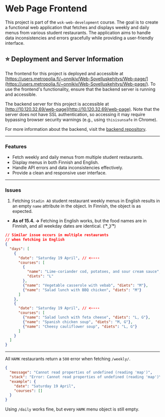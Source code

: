 # Web Page Frontend

This project is part of the `wsk-web-development` course. The goal is to create a functional web application that fetches and displays weekly and daily menus from various student restaurants. The application aims to handle data inconsistencies and errors gracefully while providing a user-friendly interface.

## ⭐ Deployment and Server Information

The frontend for this project is deployed and accessible at [https://users.metropolia.fi/~onnikiv/Web-Sovelluskehitys/Web-page/](https://users.metropolia.fi/~onnikiv/Web-Sovelluskehitys/Web-page/). To use the frontend's functionality, ensure that the backend server is running and accessible.

The backend server for this project is accessible at [http://10.120.32.69/web-page](http://10.120.32.69/web-page). Note that the server does not have SSL authentication, so accessing it may require bypassing browser security warnings (e.g., using `thisisunsafe` in Chrome).

For more information about the backend, visit the [backend repository](https://github.com/onnikiv/Web-page-backend/tree/main).

---

### Features

- Fetch weekly and daily menus from multiple student restaurants.
- Display menus in both Finnish and English.
- Handle API errors and data inconsistencies effectively.
- Provide a clean and responsive user interface.

---

### Issues

1. Fetching `Stadin AO` student restaurant weekly menus in English results in an empty `name` attribute in the object. In Finnish, the object is as expected.

- **As of 15.4. ->** Fetching in English works, but the food names are in Finnish, and all weekday dates are identical. ( ͡° ͜ʖ ͡°)

```json
// Similar issue occurs in multiple restaurants
// when fetching in English
{
  "days": [
    {
      "date": "Saturday 19 April", // <----
      "courses": [
        {
          "name": "Lime-coriander cod, potatoes, and sour cream sauce",
          "diets": "L"
        },
        {"name": "Vegetable casserole with vebab", "diets": "M"},
        {"name": "Salad lunch with BBQ chicken", "diets": "M"}
      ]
    },
    {
      "date": "Saturday 19 April", // <----
      "courses": [
        {"name": "Salad lunch with feta cheese", "diets": "L, G"},
        {"name": "Spanish chicken soup", "diets": "M, G"},
        {"name": "Cheesy cauliflower soup", "diets": "L, G"}
      ]
    }
  ]
}
```

---

All `HAMK` restaurants return a `500` error when fetching `/weekly/`.

```json
{
  "message": "Cannot read properties of undefined (reading 'map')",
  "stack": "Error: Cannot read properties of undefined (reading 'map')\n at getWeeklyMenu (/home/ilkkamtk/apps/sodexo-webscrape/dist/src/api/controllers/restaurantController.js:123:14)\n at process.processTicksAndRejections (node:internal/process/task_queues:95:5)",
  "example": {
    "date": "Saturday 19 April",
    "courses": []
  }
}
```

Using `/daily` works fine, but every `HAMK` menu object is still empty.
